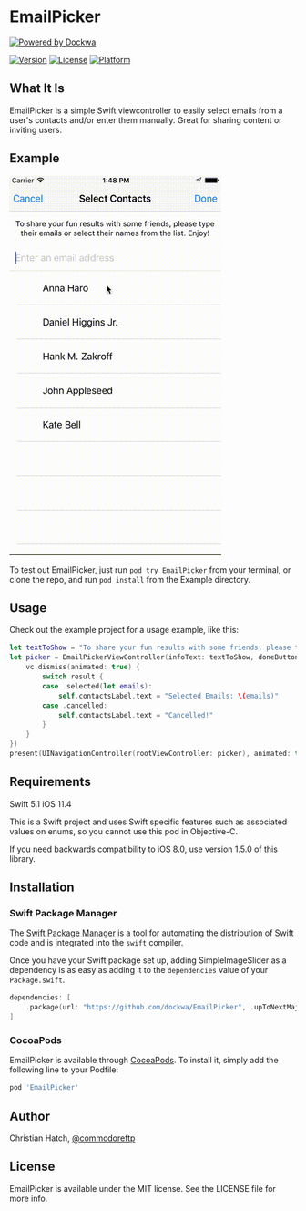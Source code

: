# EmailPicker
[![Powered by Dockwa](https://raw.githubusercontent.com/dockwa/openpixel/dockwa/by-dockwa.png)](https://engineering.dockwa.com/)

[![Version](https://img.shields.io/cocoapods/v/EmailPicker.svg?style=flat)](http://cocoapods.org/pods/EmailPicker)
[![License](https://img.shields.io/cocoapods/l/EmailPicker.svg?style=flat)](http://cocoapods.org/pods/EmailPicker)
[![Platform](https://img.shields.io/cocoapods/p/EmailPicker.svg?style=flat)](http://cocoapods.org/pods/EmailPicker)

## What It Is

EmailPicker is a simple Swift viewcontroller to easily select emails from a user's contacts and/or enter them manually. Great for sharing content or inviting users.

## Example
![Sample](https://github.com/dockwa/EmailPicker/blob/main/Example/Sample.gif)

To test out EmailPicker, just run `pod try EmailPicker` from your terminal, or clone the repo, and run `pod install` from the Example directory. 

## Usage
Check out the example project for a usage example, like this: 

```swift
let textToShow = "To share your fun results with some friends, please type their emails or select their names from the list. Enjoy!"
let picker = EmailPickerViewController(infoText: textToShow, doneButtonTitle: "Send", completion: {(result, vc) in
    vc.dismiss(animated: true) {
        switch result {
        case .selected(let emails):
            self.contactsLabel.text = "Selected Emails: \(emails)"
        case .cancelled:
            self.contactsLabel.text = "Cancelled!"
        }
    }
})
present(UINavigationController(rootViewController: picker), animated: true, completion: nil)
```

## Requirements
Swift 5.1
iOS 11.4

This is a Swift project and uses Swift specific features such as associated values on enums, so you cannot use this pod in Objective-C.

If you need backwards compatibility to iOS 8.0, use version 1.5.0 of this library.  

## Installation

### Swift Package Manager

The [Swift Package Manager](https://swift.org/package-manager/) is a tool for automating the distribution of Swift code and is integrated into the `swift` compiler.

Once you have your Swift package set up, adding SimpleImageSlider as a dependency is as easy as adding it to the `dependencies` value of your `Package.swift`.

```swift
dependencies: [
    .package(url: "https://github.com/dockwa/EmailPicker", .upToNextMajor(from: "4.0.0"))
]
```

### CocoaPods

EmailPicker is available through [CocoaPods](http://cocoapods.org). To install
it, simply add the following line to your Podfile:

```ruby
pod 'EmailPicker'
```

## Author

Christian Hatch, [@commodoreftp](https://twitter.com/Commodoreftp)

## License

EmailPicker is available under the MIT license. See the LICENSE file for more info.
